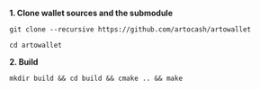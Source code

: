 **1. Clone wallet sources and the submodule**

```
git clone --recursive https://github.com/artocash/artowallet

cd artowallet
```

**2. Build**

```
mkdir build && cd build && cmake .. && make
```
